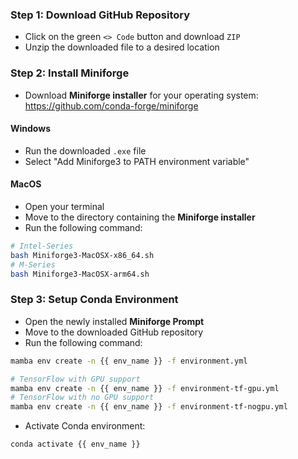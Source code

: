 ### Step 1: Download GitHub Repository 
- Click on the green `<> Code` button and download `ZIP` 
- Unzip the downloaded file to a desired location

### Step 2: Install Miniforge
- Download **Miniforge installer** for your operating system:  
https://github.com/conda-forge/miniforge  

#### Windows
- Run the downloaded `.exe` file 
- Select "Add Miniforge3 to PATH environment variable" 

#### MacOS
- Open your terminal
- Move to the directory containing the **Miniforge installer**
- Run the following command:  

```bash
# Intel-Series
bash Miniforge3-MacOSX-x86_64.sh
# M-Series
bash Miniforge3-MacOSX-arm64.sh
```  

### Step 3: Setup Conda Environment
- Open the newly installed **Miniforge Prompt**
- Move to the downloaded GitHub repository
- Run the following command: 

```bash
mamba env create -n {{ env_name }} -f environment.yml
```  

```bash
# TensorFlow with GPU support
mamba env create -n {{ env_name }} -f environment-tf-gpu.yml
# TensorFlow with no GPU support 
mamba env create -n {{ env_name }} -f environment-tf-nogpu.yml
```  

- Activate Conda environment:  
```bash
conda activate {{ env_name }}
```